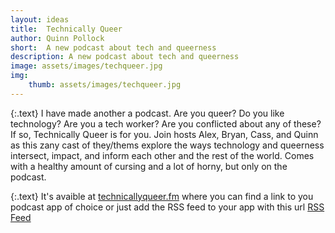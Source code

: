 ```yaml
---
layout: ideas
title:  Technically Queer
author: Quinn Pollock
short:  A new podcast about tech and queerness
description: A new podcast about tech and queerness
image: assets/images/techqueer.jpg 
img:
    thumb: assets/images/techqueer.jpg
---
```


{:.text}
I have made another a podcast. Are you queer? Do you like technology? Are you a tech worker? Are you conflicted about any of these? If so, Technically Queer is for you. Join hosts Alex, Bryan, Cass, and Quinn as this zany cast of they/thems explore the ways technology and queerness intersect, impact, and inform each other and the rest of the world. Comes with a healthy amount of cursing and a lot of horny, but only on the podcast.

{:.text}
It's avaible at [technicallyqueer.fm](https://technicallyqueer.fm) where you can find a link to you podcast app of choice or just add the RSS feed to your app with this url [RSS Feed](https://feeds.simplecast.com/FnEK7KlN)
